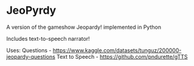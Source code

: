 # JeoPyrdy
A version of the gameshow Jeopardy! implemented in Python

Includes text-to-speech narrator! 

Uses:
Questions - https://www.kaggle.com/datasets/tunguz/200000-jeopardy-questions
Text to Speech - https://github.com/pndurette/gTTS
